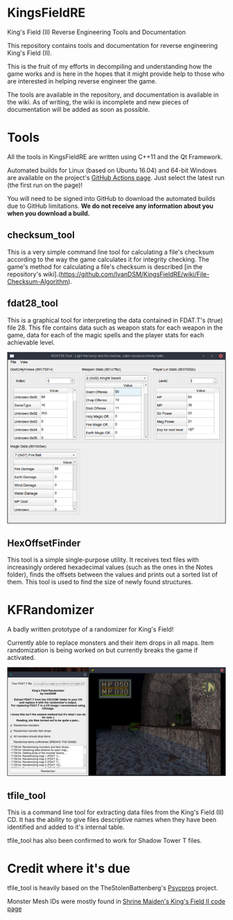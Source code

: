 # KingsFieldRE
King's Field (II) Reverse Engineering Tools and Documentation

This repository contains tools and documentation for reverse engineering King's Field (II).

This is the fruit of my efforts in decompiling and understanding how the game works and is here in the hopes that it might provide help to those who are interested in helping reverse engineer the game.

The tools are available in the repository, and documentation is available in the wiki. As of writing, the wiki is incomplete and new pieces of documentation will be added as soon as possible.

# Tools

All the tools in KingsFieldRE are written using C++11 and the Qt Framework.

Automated builds for Linux (based on Ubuntu 16.04) and 64-bit Windows are available on the project's [GitHub Actions page](https://github.com/IvanDSM/KingsFieldRE/actions). Just select the latest run (the first run on the page)! 

You will need to be signed into GitHub to download the automated builds due to GitHub limitations. **We do not receive any information about you when you download a build.**

## checksum_tool
This is a very simple command line tool for calculating a file's checksum according to the way the game calculates it for integrity checking. The game's method for calculating a file's checksum is described [in the repository's wiki].(https://github.com/IvanDSM/KingsFieldRE/wiki/File-Checksum-Algorithm).

## fdat28_tool
This is a graphical tool for interpreting the data contained in FDAT.T's (true) file 28. This file contains data such as weapon stats for each weapon in the game, data for each of the magic spells and the player stats for each achievable level.

![fdat28_tool screenshot](wiki/fdat28_tool.png)

## HexOffsetFinder
This tool is a simple single-purpose utility. It receives text files with increasingly ordered hexadecimal values (such as the ones in the Notes folder), finds the offsets between the values and prints out a sorted list of them. This tool is used to find the size of newly found structures.

# KFRandomizer
A badly written prototype of a randomizer for King's Field!

Currently able to replace monsters and their item drops in all maps. Item randomization is being worked on but currently breaks the game if activated.

![KFRandomizer screenshot](wiki/kfrandomizer.png)

## tfile_tool
This is a command line tool for extracting data files from the King's Field (II) CD. It has the ability to give files descriptive names when they have been identified and added to it's internal table.

tfile_tool has also been confirmed to work for Shadow Tower T files.

# Credit where it's due
tfile_tool is heavily based on the TheStolenBattenberg's [Psycpros](https://github.com/TheStolenBattenberg/Psycpros) project.

Monster Mesh IDs were mostly found in [Shrine Maiden's King's Field II code page](http://mikosans.web.fc2.com/code/kings-field-2.html)
